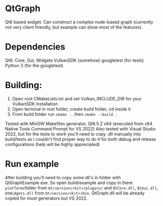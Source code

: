 # QtGraph
Qt6 based widget. Can construct a complex node-based graph (currently not very client friendly, but example can show most of the features).

# Dependencies

Qt6: Core, Gui, Widgets
VulkanSDK (somehow)
googletest (for tests)
Python 3 (for the googletest)

# Building:

1. Open root CMakeLists.txt and set Vulkan_INCLUDE_DIR for your VulkanSDK installation
2. Open terminal in root folder, create build folder, cd inside it
3. From build folder run ``` cmake .. ``` then ``` cmake --build . ```

Tested with MinGW Makefiles generator, Qt6.5.2 x64 (executed from x64 Native Tools Command Prompt for VS 2022)
Also tested with Visual Studio 2022, but for the tests to work you'll need to copy .dll manually into build/tests as I couldn't find proper way to do it for both debug and release configurations (help will be highly appreciated)

# Run example

After building you'll need to copy some dll's in folder with QtGraphExample.exe. So open build/example and copy in there ``` platforms ```folder from ``` Qt/version/<kit>/plugins/ ``` and ```QtCore.dll```, ```QtGui.dll```, ```QtWidgets.dll``` from ``` Qt/version/<kit>/bin ```.
QtGraph.dll will be already copied for most generators but VS 2022.
